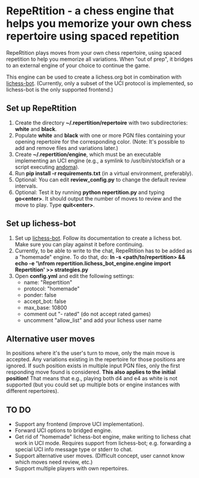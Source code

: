 # RepeRtition - a chess engine that helps you memorize your own chess repertoire using spaced repetition

RepeRtition plays moves from your own chess repertoire, using spaced repetition to help you memorize all variations. When "out of prep", it bridges to an external engine of your choice to continue the game.

This engine can be used to create a lichess.org bot in combination with [lichess-bot](https://github.com/ShailChoksi/lichess-bot). (Currently, only a subset of the UCI protocol is implemented, so lichess-bot is the only supported frontend.)

## Set up RepeRtition

1. Create the directory **~/.repertition/repertoire** with two subdirectories: **white** and **black**.
2. Populate **white** and **black** with one or more PGN files containing your opening repertoire for the corresponding color. (Note: It's possible to add and remove files and variations later.)
3. Create **~/.repertition/engine**, which must be an executable implementing an UCI engine (e.g., a symlink to /usr/bin/stockfish or a script executing [andoma](https://github.com/healeycodes/andoma)).
4. Run **pip install -r requirements.txt** (in a virtual environment, preferably).
5. Optional: You can edit **review_config.py** to change the default review intervals.
6. Optional: Test it by running **python repertition.py** and typing **go\<enter\>**. It should output the number of moves to review and the move to play. Type **quit\<enter\>**.

## Set up lichess-bot

1. Set up [lichess-bot](https://github.com/ShailChoksi/lichess-bot). Follow its documentation to create a lichess bot. Make sure you can play against it before continuing.
2. Currently, to be able to write to the chat, RepeRtition has to be added as a "homemade" engine. To do that, do: **ln -s <path/to/repertition> && echo -e '\nfrom repertition.lichess_bot_engine.engine import Repertition' >> strategies.py**
3. Open **config.yml** and edit the following settings:
   * name: "Repertition"
   * protocol: "homemade"
   * ponder: false
   * accept\_bot: false
   * max\_base: 10800
   * comment out "- rated" (do not accept rated games)
   * uncomment "allow\_list" and add your lichess user name

## Alternative user moves

In positions where it's the user's turn to move, only the main move is accepted. Any variations existing in the repertoire for those positions are ignored. If such position exists in multiple input PGN files, only the first responding move found is considered. **This also applies to the initial position!** That means that e.g., playing both d4 and e4 as white is not supported (but you could set up multiple bots or engine instances with different repertoires).

## TO DO

* Support any frontend (improve UCI implementation).
* Forward UCI options to bridged engine.
* Get rid of "homemade" lichess-bot engine, make writing to lichess chat work in UCI mode. Requires support from lichess-bot; e.g. forwarding a special UCI info message type or stderr to chat.
* Support alternative user moves. (Difficult concept, user cannot know which moves need review, etc.)
* Support multiple players with own repertoires.
